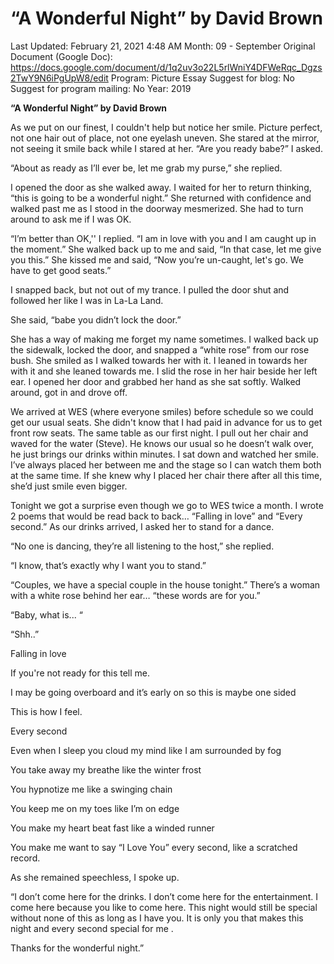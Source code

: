 # “A Wonderful Night” by David Brown

Last Updated: February 21, 2021 4:48 AM
Month: 09 - September
Original Document (Google Doc): https://docs.google.com/document/d/1q2uv3o22L5rlWniY4DFWeRqc_Dgzs2TwY9N6iPgUpW8/edit
Program: Picture Essay
Suggest for blog: No
Suggest for program mailing: No
Year: 2019

**“A Wonderful Night” by David Brown**

As we put on our finest, I couldn't help but notice her smile. Picture perfect, not one hair out of place, not one eyelash uneven. She stared at the mirror, not seeing it smile back while I stared at her. “Are you ready babe?” I asked.

“About as ready as I’ll ever be, let me grab my purse,” she replied.

I opened the door as she walked away. I waited for her to return thinking, “this is going to be a wonderful night.” She returned with confidence and walked past me as I stood in the doorway mesmerized. She had to turn around to ask me if I was OK.

“I’m better than OK,'' I replied. “I am in love with you and I am caught up in the moment.” She walked back up to me and said, “In that case, let me give you this.” She kissed me and said, “Now you’re un-caught, let's go. We have to get good seats.”

I snapped back, but not out of my trance. I pulled the door shut and followed her like I was in La-La Land.

She said, “babe you didn’t lock the door.”

She has a way of making me forget my name sometimes. I walked back up the sidewalk, locked the door, and snapped a “white rose” from our rose bush. She smiled as I walked towards her with it. I leaned in towards her with it and she leaned towards me. I slid the rose in her hair beside her left ear. I opened her door and grabbed her hand as she sat softly. Walked around, got in and drove off.

We arrived at WES (where everyone smiles) before schedule so we could get our usual seats. She didn't know that I had paid in advance for us to get front row seats. The same table as our first night. I pull out her chair and waved for the water (Steve). He knows our usual so he doesn’t walk over, he just brings our drinks within minutes. I sat down and watched her smile. I’ve always placed her between me and the stage so I can watch them both at the same time. If she knew why I placed her chair there after all this time, she’d just smile even bigger.

Tonight we got a surprise even though we go to WES twice a month. I wrote 2 poems that would be read back to back… “Falling in love” and “Every second.” As our drinks arrived, I asked her to stand for a dance.

“No one is dancing, they’re all listening to the host,” she replied.

“I know, that’s exactly why I want you to stand.”

“Couples, we have a special couple in the house tonight.” There’s a woman with a white rose behind her ear… “these words are for you.”

“Baby, what is... “

“Shh..”

Falling in love

If you're not ready for this tell me.

I may be going overboard and it’s early on so this is maybe one sided

This is how I feel.

Every second

Even when I sleep you cloud my mind like I am surrounded by fog

You take away my breathe like the winter frost

You hypnotize me like a swinging chain

You keep me on my toes like I’m on edge

You make my heart beat fast like a winded runner

You make me want to say “I Love You” every second, like a scratched record.

As she remained speechless, I spoke up.

“I don’t come here for the drinks. I don’t come here for the entertainment. I come here because you like to come here. This night would still be special without none of this as long as I have you. It is only you that makes this night and every second special for me .

Thanks for the wonderful night.”